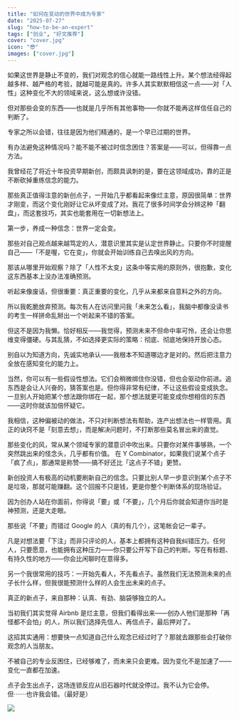 ```yaml
---
title: "如何在变动的世界中成为专家"
date: "2025-07-27"
slug: "how-to-be-an-expert"
tags: ["创业", "好文推荐"]
cover: "cover.jpg"
icon: "😎"
images: ["cover.jpg"]
---
```

如果这世界是静止不变的，我们对观念的信心就能一路线性上升。某个想法经得起越多样、越严格的考验，就越可能是真的。许多人其实默默相信这一点——对「人性」这种变化不大的领域来说，这么想或许没错。



但对那些会变的东西——也就是几乎所有其他事物——你就不能再这样信任自己的判断了。



专家之所以会错，往往是因为他们精通的，是一个早已过期的世界。



有办法避免这种情况吗？能不能不被过时信念困住？答案是——可以，但得靠一点方法。



我曾经花了将近十年投资早期新创，而颇具讽刺的是，要在这领域成功，靠的正是不断砍掉重练信念的能力。



那些真正值得注意的新创点子，一开始几乎都看起来像烂主意，原因很简单：世界才刚变，而这个变化刚好让它从坏变成了对。我花了很多时间学会分辨这种「翻盘」，而这套技巧，其实也能套用在一切新想法上。



第一步，养成一种信念：世界一定会变。



那些对自己观点越来越笃定的人，潜意识里其实是认定世界静止。只要你不时提醒自己——「不是喔，它在变」，你就会开始训练自己去嗅出风的方向。



那该从哪里开始观察？除了「人性不太变」这条中等实用的原则外，很抱歉，变化这东西基本上没办法准确预测。



听起来像废话，但很重要：真正重要的变化，几乎从来都来自意料之外的方向。



所以我乾脆放弃预测。每次有人在访问里问我「未来怎么看」，我脑中都像没读书的考生一样拼命乱掰出一个听起来不错的答案。



但这不是因为我懒。恰好相反——我觉得，预测未来不但命中率可怜，还会让你思维变得僵硬。与其乱猜，不如选择更实际的策略：彻底、彻底地保持开放心态。



别自以为知道方向，先诚实地承认——我根本不知道哪边才是对的。然后把注意力全放在感知变化的能力上。



当然，你可以有一些假设性想法。它们会稍微绑住你没错，但也会驱动你前进。追东西是会让人兴奋的，猜答案也是。但你得非常有纪律，不让这些假设变成执念。
一旦别人开始把某个想法跟你绑在一起，那个想法就更可能变成你想相信的东西——这时你就该加倍怀疑它。



我相信，这种偏被动的做法，不只对判断想法有帮助，连产出想法也一样管用。真正的诀窍不是「刻意去想」，而是解决问题时，不打断那些莫名冒出来的直觉。



那些变化的风，常从某个领域专家的潜意识中吹出来。只要你对某件事够熟，一个突然跳出来的怪念头，几乎都有价值。
在 Y Combinator，如果我们说某个点子「疯了点」，那通常是称赞——搞不好还比「这点子不错」更赞。



新创投资人有极高的动机要刷新自己的信念。只要比别人早一步意识到某个点子不是垃圾，那就可能赚翻。这个回报不只是钱，更是你整个判断体系的现场验证。



因为创办人站在你面前，你得说「要」或「不要」，几个月后你就会知道你当时是神预测，还是大走眼。



那些说「不要」而错过 Google 的人（真的有几个），这笔帐会记一辈子。



凡是对想法要「下注」而非只评论的人，基本上都拥有这种自我纠错压力。任何人，只要愿意，也能拥有这种压力——你只要公开写下自己的判断。写在有标题、有持久性的地方——你会比闲聊时在意得多。



另一个我很常用的技巧：一开始先看人，不先看点子。虽然我们无法预测未来的点子长什么样，但我很能预测什么样的人会生出未来的点子。



真正的新点子，来自那种：认真、有劲、脑袋够独立的人。



当初我们其实觉得 Airbnb 是烂主意，但我们看得出来——创办人他们是那种「再怪都不会怕」的人，所以我们选择先信人、再信点子，最后押对了。



这招其实通用：想要快一点知道自己什么观念已经过时了？那就去跟那些会打破你观念的人当朋友。



不被自己的专业反困住，已经够难了，而未来只会更难。因为变化不是加速了——变化一直都在加速。



点子会生出点子，这场连锁反应从旧石器时代就没停过。我不认为它会停。
但⋯⋯也许我会错。（最好是）




![](https://prod-files-secure.s3.us-west-2.amazonaws.com/112d0858-5090-4d34-a606-b75eb8d65fd2/46476355-9cf3-4e99-9b7a-3531bc426380/1000202064.png?X-Amz-Algorithm=AWS4-HMAC-SHA256&X-Amz-Content-Sha256=UNSIGNED-PAYLOAD&X-Amz-Credential=ASIAZI2LB46655ULZES7%2F20250821%2Fus-west-2%2Fs3%2Faws4_request&X-Amz-Date=20250821T203403Z&X-Amz-Expires=3600&X-Amz-Security-Token=IQoJb3JpZ2luX2VjEKz%2F%2F%2F%2F%2F%2F%2F%2F%2F%2FwEaCXVzLXdlc3QtMiJGMEQCIDOKmAp4ESy6IGD0RdSo%2F3AbK0YbG3ZORC03EIfsY%2FGQAiAN%2BDRdmnPkPD0H3fEcJfqzza3torMNLayrGw%2BgF5H%2FKCqIBAj1%2F%2F%2F%2F%2F%2F%2F%2F%2F%2F8BEAAaDDYzNzQyMzE4MzgwNSIMskYFL%2FOC6%2BXe5fe8KtwD65aAChtZyT1O9VYWvZ0e3xf%2FlOhCrO67CiwHV%2BTpv7eno8WhZ41BaRoHd0A2dPLbbgjnUpLb%2BCY270CI8fI2d7ut63DiKtz3UEXJBSrPa8QqAUrYekTEiWYOBLY7emoprwhAMXK0hDf%2BfZ8fwInTrGVKV80PoawQs40iu%2B69GLWKCVp5GP11SBYQV7e%2BgI3U9cVZurqcmaYHc8G%2BbkSi%2Fr1tYrGrzHm2G3y2MfDhPgUDraBj4j8u8T%2Fo6R0Nih6eZqtv885EVFQ5%2BYko9D%2BLm46iK3iqZr46u9V5C2Aax0goK39giouua5MPkLKKCrbtAzLE34Nn%2FUSS4pitOl5dtbJAg5wRI9VjATg4hHZgpHnzLWwLcOADVOSPmDXI%2Bgh4RpFdNgnltM1AOr3e3lAQEQ0%2BCzDh9Cb%2BP78L51A3Q%2BgMoXmXcBed6%2F3nDlf5kqQmw%2BDMQwv8jEy%2Fk8zSSspSJ2DMxPBeRQFPmmJKm8LvnHOzrIjCX65%2BFWc%2BgqFlzNC0E7y%2F9Gcx54Yq1MIMMNnvSK7y2umm%2BmGdWapsFpZ0BdmzK1uLJpHav%2F8Ro8k36RYjzs5QaBsJD8SxnDVB9iOzgcbZPo%2BXBOpGN1lPnLBSrBBcPa6JWPSedqbxWlAwlOadxQY6pgFbxR8YFhf7T6YuhLQ4HBoej0gzL%2BsD5OEGbgAlpteHO8ppuxJZzxcvy5%2BrMvYomkMnd74Zz6swDJ3SvatqwXFcJp%2FRhzuyrK58bLFnTr%2F13bhmqrWe2rv99Z7MO%2FjnDl80tOTjccJrX0%2FipyhAJy5RjCFMgVBsiLU%2Bo2Tt%2FFj2V9of%2FR1vlaa25FYvC3RLOZdzcR3WDeB3dRsx4CoQpXUAi4DEIw5D&X-Amz-Signature=491e5d25a08213ea4ffcc7a911419e80f5af09450603f29f9c452513c758577a&X-Amz-SignedHeaders=host&x-amz-checksum-mode=ENABLED&x-id=GetObject)

